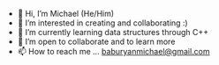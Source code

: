 - 👋 Hi, I’m Michael (He/Him)
- 👀 I’m interested in creating and collaborating :)
- 🌱 I’m currently learning data structures through C++
- 💞️ I’m open to collaborate and to learn more 
- 📫 How to reach me ... baburyanmichael@gmail.com 

<!---
Myan02/Myan02 is a ✨ special ✨ repository because its `README.md` (this file) appears on your GitHub profile.
You can click the Preview link to take a look at your changes.
--->
